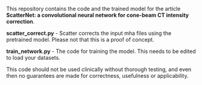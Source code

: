 This repository contains the code and the trained model for the article **ScatterNet: a convolutional neural network for cone-beam CT intensity correction**.


**scatter_correct.py** - Scatter corrects the input mha files using the pretrained model. Please not that this is a proof of concept.

**train_network.py** - The code for training the model. This needs to be edited to load your datasets.

This code should not be used clinically without thorough testing, and even then no guarantees are made for correctness, usefulness or applicability.  